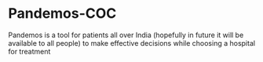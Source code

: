 # Pandemos-COC
Pandemos is a tool for patients all over India (hopefully in future it will be available to all people) to make effective decisions while choosing a hospital for treatment
